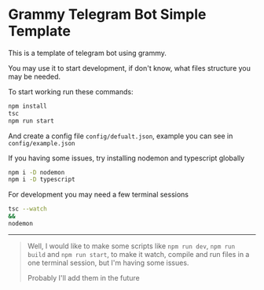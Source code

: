 # Grammy Telegram Bot Simple Template

This is a template of telegram bot using grammy.

You may use it to start development, if don't know, what files structure you may be needed.

To start working run these commands:

```bash
npm install
tsc
npm run start
```

And create a config file `config/defualt.json`, example you can see in `config/example.json`

If you having some issues, try installing nodemon and typescript globally

```bash
npm i -D nodemon
npm i -D typescript
```

For development you may need a few terminal sessions

```bash
tsc --watch
&&
nodemon
```

---

> Well, I would like to make some scripts like `npm run dev`, `npm run build` and `npm run start`, to make it watch, compile and run files in a one terminal session, but I'm having some issues.       
>
>Probably I'll add them in the future